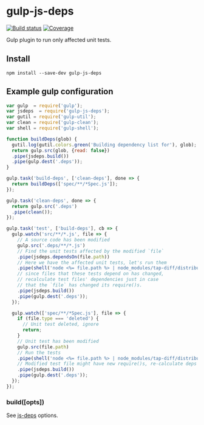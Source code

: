 # gulp-js-deps

[![Build status](https://img.shields.io/travis/engina/gulp-js-deps.svg?style=flat-square)](https://travis-ci.org/engina/gulp-js-deps)
[![Coverage](https://img.shields.io/codecov/c/github/engina/gulp-js-deps.svg?style=flat-square)](https://codecov.io/github/engina/gulp-js-deps?branch=master)

Gulp plugin to run only affected unit tests.

## Install
```
npm install --save-dev gulp-js-deps
```

## Example gulp configuration
```javascript
var gulp  = require('gulp');
var jsdeps  = require('gulp-js-deps');
var gutil = require('gulp-util');
var clean = require('gulp-clean');
var shell = require('gulp-shell');

function buildDeps(glob) {
  gutil.log(gutil.colors.green('Building dependency list for'), glob);
  return gulp.src(glob, {read: false})
  .pipe(jsdeps.build())
  .pipe(gulp.dest('.deps'));
}

gulp.task('build-deps', ['clean-deps'], done => {
  return buildDeps(['spec/**/*Spec.js']);
});

gulp.task('clean-deps', done => {
  return gulp.src('.deps')
  .pipe(clean());
});

gulp.task('test', ['build-deps'], cb => {
  gulp.watch('src/**/*.js', file => {
    // A source code has been modified
    gulp.src('.deps/**/*.js')
    // Find the unit tests affected by the modified `file`
    .pipe(jsdeps.dependsOn(file.path))
    // Here we have the affected unit tests, let's run them
    .pipe(shell('node <%= file.path %> | node_modules/tap-diff/distributions/cli.js', {env: {FORCE_COLOR: true}, ignoreErrors: true}))
    // since files that these tests depend on has changed,
    // recalculate test files' dependencies just in case
    // that the `file` has changed its require()s.
    .pipe(jsdeps.build())
    .pipe(gulp.dest('.deps'));
  });

  gulp.watch(['spec/**/*Spec.js'], file => {
    if (file.type === 'deleted') {
      // Unit test deleted, ignore
      return;
    }
    // Unit test has been modified
    gulp.src(file.path)
    // Run the tests
    .pipe(shell('node <%= file.path %> | node_modules/tap-diff/distributions/cli.js', {env: {FORCE_COLOR: true}, ignoreErrors: true}))
    // Modified test file might have new require()s, re-calculate deps
    .pipe(jsdeps.build())
    .pipe(gulp.dest('.deps'));
  });
});

```

### build([opts])
See [js-deps](https://github.com/engina/js-deps#analyzefilepath-options) options.
